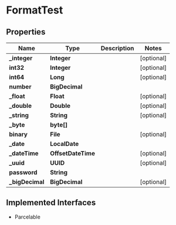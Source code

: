 

# FormatTest


## Properties

| Name | Type | Description | Notes |
|------------ | ------------- | ------------- | -------------|
|**_integer** | **Integer** |  |  [optional] |
|**int32** | **Integer** |  |  [optional] |
|**int64** | **Long** |  |  [optional] |
|**number** | **BigDecimal** |  |  |
|**_float** | **Float** |  |  [optional] |
|**_double** | **Double** |  |  [optional] |
|**_string** | **String** |  |  [optional] |
|**_byte** | **byte[]** |  |  |
|**binary** | **File** |  |  [optional] |
|**_date** | **LocalDate** |  |  |
|**_dateTime** | **OffsetDateTime** |  |  [optional] |
|**_uuid** | **UUID** |  |  [optional] |
|**password** | **String** |  |  |
|**_bigDecimal** | **BigDecimal** |  |  [optional] |


## Implemented Interfaces

* Parcelable


